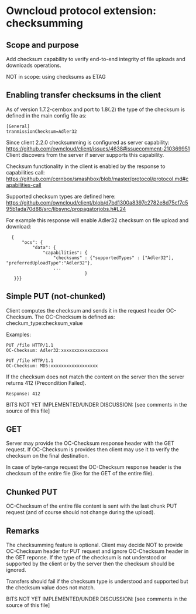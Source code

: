 # Owncloud protocol extension: checksumming

## Scope and purpose

Add checksum capability to verify end-to-end integrity of file uploads and downloads operations. 

NOT in scope: using checksums as ETAG

## Enabling transfer checksums in the client

As of version 1.7.2-cernbox and port to 1.8(.2) the type of the checksum is defined in the main config file as:
   
    [General]
    tranmissionChecksum=Adler32
   
Since client 2.2.0 checksumming is configured as server capability: https://github.com/owncloud/client/issues/4638#issuecomment-210369951   
Client discovers from the server if server supports this capability.

Checksum functionality in the client is enabled by the response to capabilities call: https://github.com/cernbox/smashbox/blob/master/protocol/protocol.md#capabilities-call

Supported checksum types are defined here: https://github.com/owncloud/client/blob/d7bd1300a8397c2782e8d75cf7c595b1ada70d88/src/libsync/propagatorjobs.h#L24

For example this response will enable Adler32 checksum on file upload and download:

      {
          "ocs": {
              "data": {
                  "capabilities": {   
                      "checksums" : {"supportedTypes" : ["Adler32"], "preferredUploadType":"Adler32"},
                      ...
                                  }
       }}}
       
                      
## Simple PUT (not-chunked)

Client computes the checksum and sends it in the request header OC-Checksum. The OC-Checksum is defined as: checkum_type:checksum_value 

Examples:

    PUT /file HTTP/1.1
    OC-Checksum: Adler32:xxxxxxxxxxxxxxxxxx

    PUT /file HTTP/1.1
    OC-Checksum: MD5:xxxxxxxxxxxxxxxxxx


If the checksum does not match the content on the server then the server returns 412 (Precondition Failed).

    Response: 412
   
BITS NOT YET IMPLEMENTED/UNDER DISCUSSION: [see comments in the source of this file]
<!--
indicating the checksum header as the source of the error:

    Response: 412
    Response headers:
        OC-PRECONDITION-FAILED: OC-Checksum

This is to distinguish between different causes of 412 (the other common one is ETAG mismatch).
-->

## GET

Server may provide the OC-Checksum response header with the GET request. If OC-Checksum is provides then client may use it to verify the checksum on the final destination.

In case of byte-range request the OC-Checksum response header is the checksum of the entire file (like for the GET of the entire file). 

## Chunked PUT

OC-Checksum of the entire file content is sent with the last chunk PUT request (and of course should not change during the upload). 

## Remarks

The checksumming feature is optional. Client may decide NOT to provide
OC-Checksum header for PUT request and ignore OC-Checksum header
in the GET reponse. If the type of the checksum is not understood or supported by the client or by the server then
the checksum should be ignored.

Transfers should fail if the checksum type is understood and supported but the checksum value does not match.

BITS NOT YET IMPLEMENTED/UNDER DISCUSSION: [see comments in the source of this file]
<!---
For example, checksumming may be only performed by
the client if file size is smaller than OWNCLOUD_CHECKSUM_FILE_SIZE
environment variable.
-->


